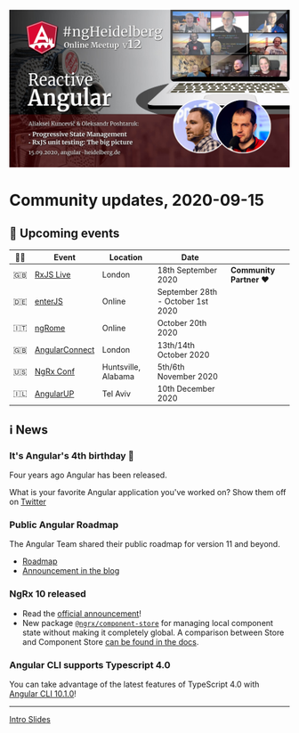 ![Banner](ngHeidelbergv12.jpg)

# Community updates, 2020-09-15

## 📅 Upcoming events

| 🏳️‍🌈 | Event | Location | Date | |
|------|------|-----|------|-----|
| 🇬🇧 | [RxJS Live](https://www.rxjs.live/) | London | 18th September 2020 | **Community Partner ❤️** |
| 🇩🇪 | [enterJS](https://enterjs.de/) | Online | September 28th - October 1st 2020 | |
| 🇮🇹 | [ngRome](https://ngrome.io/) | Online | October 20th 2020 | |
| 🇬🇧 | [AngularConnect](https://angularconnect.com/) | London | 13th/14th October 2020 | |
| 🇺🇸 | [NgRx Conf](https://conf.ngrx.io/) | Huntsville, Alabama | 5th/6th November 2020 | |
| 🇮🇱 | [AngularUP](https://angular-up.com/) | Tel Aviv | 10th December 2020 | |



## ℹ️ News

### It's Angular's 4th birthday 🎂

Four years ago Angular has been released.

What is your favorite Angular application you've worked on? Show them off on [Twitter](https://twitter.com/angular/status/1305565655811457024)

### Public Angular Roadmap

The Angular Team shared their public roadmap for version 11 and beyond.

* [Roadmap](https://angular.io/guide/roadmap)
* [Announcement in the blog](https://blog.angular.io/a-roadmap-for-angular-1b4fa996a771)

### NgRx 10 released

* Read the [official announcement](https://medium.com/ngrx/announcing-ngrx-version-10-new-packages-for-local-component-state-and-reactive-components-swag-62bedda0be91)!
* New package [`@ngrx/component-store`](https://ngrx.io/guide/component-store) for managing local component state without making it completely global. A comparison between Store and Component Store [can be found in the docs](https://ngrx.io/guide/component-store/comparison).

### Angular CLI supports Typescript 4.0

You can take advantage of the latest features of TypeScript 4.0 with [Angular CLI 10.1.0](https://github.com/angular/angular/blob/master/CHANGELOG.md?linkId=99387909#1010-2020-09-02)!


----

<!--
## Promo codes:


<img src="logos/rxjs-live.png" width="40%" alt="RxJS Live logo">

**Promo code:** `ngheidelberg` – with this promo-code, you'll get a 20% discount on the conference tickets.  

-->


[Intro Slides](https://docs.google.com/presentation/d/1GtejS4ay-xtnxQaqBfH_2OP25LoqqBjFAHprnJKLWrQ/edit?usp=sharing)

